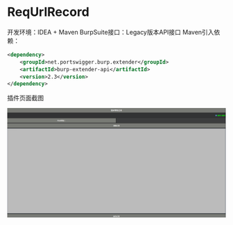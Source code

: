 # ReqUrlRecord
开发环境：IDEA + Maven
BurpSuite接口：Legacy版本API接口
Maven引入依赖：

``` XML
<dependency>
    <groupId>net.portswigger.burp.extender</groupId>
    <artifactId>burp-extender-api</artifactId>
    <version>2.3</version>
</dependency>
```

插件页面截图

![pic](./插件页面.png)
